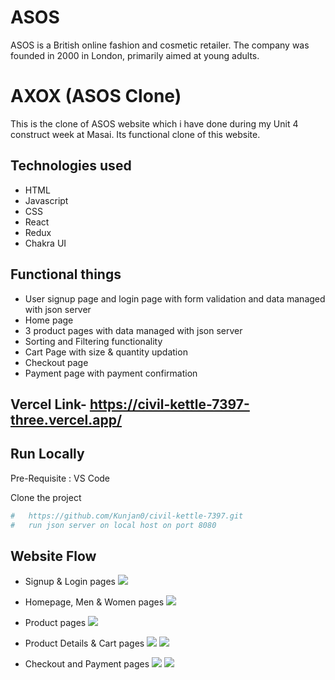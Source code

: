 # ASOS

ASOS is a British online fashion and cosmetic retailer. The company was founded in 2000 in London, primarily aimed at young adults.

# AXOX (ASOS Clone)

This is the clone of ASOS website which i have done during my Unit 4 construct week at Masai. Its functional clone of this website. 
## Technologies used

- HTML
- Javascript
- CSS
- React
- Redux
- Chakra UI

## Functional things

- User signup page and login page with form validation and data managed with json server
- Home page
- 3 product pages with data managed with json server
- Sorting and Filtering functionality
- Cart Page with size & quantity updation
- Checkout page 
- Payment page with payment confirmation

## Vercel Link- https://civil-kettle-7397-three.vercel.app/


## Run Locally

Pre-Requisite : 
VS Code

Clone the project

```bash
#   https://github.com/Kunjan0/civil-kettle-7397.git
#   run json server on local host on port 8080
```


## Website Flow

- Signup & Login pages
![](./src//assets/LoginPage.png)

- Homepage, Men & Women pages 
![](./src//assets/Menpage.png)

- Product pages 
![](./src//assets/ProductsPage.png)

- Product Details & Cart pages 
![](./src//assets/ProductDetailsPage.png)
![](./src//assets/CartPage.png)

-  Checkout and Payment pages
![](./src//assets/CheckoutPage.png)
![](./src//assets/PaymentPage.png)
